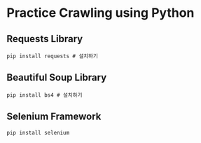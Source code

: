 # Practice Crawling using Python

## Requests Library
```
pip install requests # 설치하기
```

## Beautiful Soup Library
```
pip install bs4 # 설치하기
```

## Selenium Framework
```
pip install selenium
```
